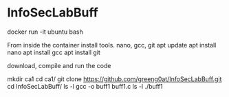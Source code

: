# InfoSecLabBuff

docker run -it ubuntu bash

From inside the container install tools. nano, gcc, git
apt update
apt install nano
apt install gcc
apt install git

download, compile and run the code

mkdir ca1
cd ca1/
git clone https://github.com/greeng0at/InfoSecLabBuff.git
cd InfoSecLabBuff/
ls -l
gcc -o buff1 buff1.c
ls -l
./buff1
